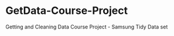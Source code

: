 GetData-Course-Project
======================

Getting and Cleaning Data Course Project - Samsung Tidy Data set
